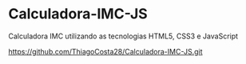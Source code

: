 # Calculadora-IMC-JS

Calculadora IMC utilizando as tecnologias HTML5, CSS3 e JavaScript

https://github.com/ThiagoCosta28/Calculadora-IMC-JS.git
